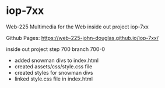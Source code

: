 # iop-7xx
Web-225 Multimedia for the Web inside out project iop-7xx

Github Pages: https://web-225-john-douglas.github.io/iop-7xx/

inside out project step 700 branch 700-0

- added snowman divs to index.html
- created assets/css/style.css file
- created styles for snowman divs
- linked style.css file in index.html
